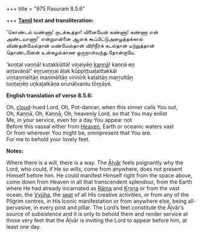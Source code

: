 +++
title = "975 Pasuram 8.5.6"

+++
**[Tamil](/definition/tamil#history "show Tamil definitions") text and transliteration:**

'கொண்டல் வண்ணா! குடக்கூத்தா! வினையேன் கண்ணா! கண்ணா என்  
அண்டவாணா!' என்றுஎன்னை ஆளக் கூப்பிட்டுஅழைத்தக்கால்  
விண்தன்மேல்தான் மண்மேல்தான் விரிநீர்க் கடல்தான் மற்றுத்தான்  
தொண்டனேன் உன்கழல்காண ஒருநாள்வந்து தோன்றாயே.

'koṇṭal vaṇṇā! kuṭakkūttā! viṉaiyēṉ [kaṇṇā](/definition/kanna#history "show kaṇṇā definitions")! kaṇṇā eṉ  
aṇṭavāṇā!' eṉṟueṉṉai āḷak kūppiṭṭuaḻaittakkāl  
viṇtaṉmēltāṉ maṇmēltāṉ virinīrk kaṭaltāṉ maṟṟuttāṉ  
toṇṭaṉēṉ uṉkaḻalkāṇa orunāḷvantu tōṉṟāyē.

**English translation of verse 8.5.6:**

Oh, [cloud](/definition/cloud#history "show cloud definitions")-hued Lord, Oh, Pot-dancer, when this sinner calls You out,  
Oh, Kaṇṇā, Oh, Kaṇṇā, Oh, heavenly Lord, so that You may enlist  
Me, in your service, even for a day You appear not  
Before this vassal either from [Heaven](/definition/heaven#history "show Heaven definitions"), Earth or oceanic waters vast  
Or from wherever You might be, omnipresent that You are.  
For me to behold your lovely feet.

**Notes:**

Where there is a will, there is a way. The [Āḻvār](/definition/aḻvar#vaishnavism "show Āḻvār definitions") feels poignantly why the Lord, who could, if He so wills, come from anywhere, does not present Himself before him. He could manifest Himself right from the space above, come down from Heaven in all that transcendent splendour, from the Earth where He had already incarnated as [Rāma](/definition/rama#vaishnavism "show Rāma definitions") and [Kṛṣṇa](/definition/krishna#vaishnavism "show Kṛṣṇa definitions") or from the vast ocean, the [Vyūha](/definition/vyuha#history "show Vyūha definitions"), the [seat](/definition/seat#history "show seat definitions") of all His creative activities, or from any of the Pilgrim centres, in His Iconic manifestation or from anywhere else, being all-pervasive, in every post and pillar. The Lord’s feet constitute the Āḻvār’s source of subsistence and it is only to behold them and render service at those very feet that the Āḻvār is inviting the Lord to appear before him, at least one day.



